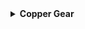 <details>
<summary><strong>Copper Gear</strong></summary>

<table>
  <tr>
    <td><strong>Name</strong></td>
    <td><strong>Copper Gear</strong></td>
  </tr>
  <tr>
    <td><strong>Description</strong></td>
    <td>Increase attack speed while within the Teleporter zone.</td>
  </tr>
  <tr>
    <td><strong>Details</strong></td>
    <td>Increase <strong>attack speed</strong> by <strong>25%</strong> (<em>+25% per stack</em>) while inside the Teleporter zone.</td>
  </tr>
  <tr>
    <td><strong>Category</strong></td>
    <td>Damage, HoldoutZoneRelated</td>
  </tr>
  <tr>
    <td><strong>Corrupt</strong></td>
    <td><strong>Brass Screws</strong></td>
  </tr>
  <tr>
    <td><strong>Stats</strong></td>
    <td>
      <table>
          <tr>
            <th>Stat</th>
            <th>Value</th>
            <th>Stack</th>
            <th>Add</th>
          </tr>
          <tr>
            <td align="center">Attack Speed</td>
            <td align="center">25%</td>
            <td align="center">Linear</td>
            <td align="center">+25%</td>
          </tr>
      </table>
    </td>
  </tr>
  <tr>
    <td><strong>Notes</strong></td>
    <td>
      <ul>
        <li>Provides the Copper Gear buff while within the teleporter radius.</li>
        <li>Leaving the teleporter radius will result in the buff expiring after 1 second.</li>
        <li>Unavailable in the Simulacrum alternate gamemode.</li>
      </ul>
    </td>
  </tr>
</table>

</details>
